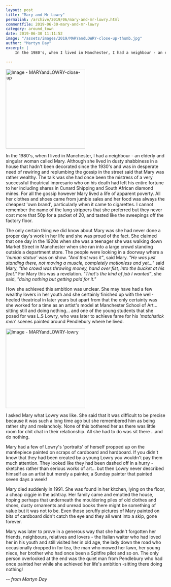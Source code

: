 ```yaml
---
layout: post
title: "Mary and Mr Lowry"
permalink: /archive/2019/06/mary-and-mr-lowry.html
commentfile: 2019-06-30-mary-and-mr-lowry
category: around_town
date: 2019-06-30 11:11:52
image: "/assets/images/2019/MARYandLOWRY-close-up-thumb.jpg"
author: "Martyn Day"
excerpt: |
    In the 1980's, when I lived in Manchester, I had a neighbour - an elderly and singular woman called Mary. Although she lived in dusty shabbiness in a house that hadn't been decorated since the 1930's and was in desperate need of rewiring and replumbing the gossip in the street said that Mary was rather wealthy.

---
```

<a href="/assets/images/2019/MARYandLOWRY-close-up.jpg" title="Click for a larger image"><img src="/assets/images/2019/MARYandLOWRY-close-up-thumb.jpg" width="250" alt="Image - MARYandLOWRY-close-up"  class="photo right"/></a>

In the 1980's, when I lived in Manchester, I had a neighbour - an elderly and singular woman called Mary. Although she lived in dusty shabbiness in a house that hadn't been decorated since the 1930's and was in desperate need of rewiring and replumbing the gossip in the street said that Mary was rather wealthy. The talk was she had once been the mistress of a very successful theatrical impresario who on his death had left his entire fortune to her including shares in Cunard Shipping and South African diamond mines. For all the gossip however Mary lived a life of apparent poverty. All her clothes and shoes came from jumble sales and her food was always the cheapest 'own brand', particularly when it came to cigarettes. I cannot remember the name of the lung strippers that she preferred but they never cost more that 50p for a packet of 20, and tasted like the sweepings off the factory floor.

The only certain thing we did know about Mary was she had never done a proper day's work in her life and she was proud of the fact. She claimed that one day in the 1920s when she was a teenager she was walking down Market Street in Manchester when she ran into a large crowd standing outside a department store. The people were looking in a doorway where a *'human statue'* was on show. *"And that was it"*, said Mary. *"He was just standing there, not moving a muscle, completely motionless and yet..."* said Mary, *"the crowd was throwing money, hand over fist, into the bucket at his feet."* For Mary this was a revelation. *"That's the kind of job I wanted"*, she said, *"doing nothing but getting paid for it."*

How she achieved this ambition was unclear. She may have had a few wealthy lovers in her youth and she certainly finished up with the well-heeled theatrical in later years but apart from that the only certainty was she worked for a time as an artist's model at Manchester School of Art... sitting still and doing nothing... and one of the young students that she posed for was L.S Lowry, who was later to achieve fame for his *'matchstick men'* scenes painted around Pendlebury where he lived.

<a href="/assets/images/2019/MARYandLOWRY-lowry.jpg" title="Click for a larger image"><img src="/assets/images/2019/MARYandLOWRY-lowry-thumb.jpg" width="250" alt="Image - MARYandLOWRY-lowry"  class="photo right"/></a>

I asked Mary what Lowry was like. She said that it was difficult to be precise because it was such a long time ago but she remembered him as being rather shy and melancholy. None of this bothered her as there was little room for chit chat in their relationship. All she had to do was sit there ...and do nothing.

Mary had a few of Lowry's 'portraits' of herself propped up on the mantlepiece painted on scraps of cardboard and hardboard.  If you didn't know that they had been created by a young Lowry you wouldn't pay them much attention. They looked like they had been dashed off in a hurry - sketches rather than serious works of art... but then Lowry never described himself as an artist but merely a painter, a Sunday painter that painted seven days a week!

Mary died suddenly in 1991. She was found in her kitchen, lying on the floor, a cheap ciggie in the ashtray. Her family came and emptied the house, hoping perhaps that underneath the mouldering piles of old clothes and shoes, dusty ornaments and unread books there might be something of value but it was not to be. Even those scruffy pictures of Mary painted on bits of cardboard didn't catch the eye and they all went into a skip, gone forever.

Mary was later to prove in a generous way that she hadn't forgotten her friends, neighbours, relatives and lovers - the Italian waiter who had loved her in his youth and still visited her in old age, the lady down the road who occasionally dropped in for tea, the man who mowed her lawn, her young niece, her brother who had once been a Spitfire pilot and so on. The only person overlooked at the end was the quiet man from Pendlebury who had once painted her while she achieved her life's ambition -sitting there doing nothing!

<cite>-- from Martyn Day</cite>
